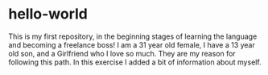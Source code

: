 # hello-world
This is my first repository, in the beginning stages of learning the language and becoming a freelance boss!
I am a 31 year old female, I have a 13 year old son, and a Girlfriend who I love so much. They are my reason for following this path.
In this exercise I added a bit of information about myself.
